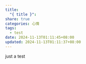 ```yaml
---
title:
  "{ title }": 
share: true
categories: 心情
tags:
  - test
date: 2024-11-13T01:11:45+08:00
updated: 2024-11-13T01:11:37+08:00
---
```

just a test